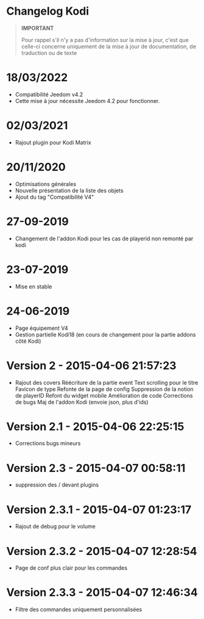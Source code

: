 # Changelog Kodi

>**IMPORTANT**
>
>Pour rappel s'il n'y a pas d'information sur la mise à jour, c'est que celle-ci concerne uniquement de la mise à jour de documentation, de traduction ou de texte

# 18/03/2022

- Compatibilité Jeedom v4.2
- Cette mise à jour nécessite Jeedom 4.2 pour fonctionner.

# 02/03/2021

- Rajout plugin pour Kodi Matrix

# 20/11/2020

- Optimisations générales
- Nouvelle présentation de la liste des objets
- Ajout du tag "Compatibilité V4"

# 27-09-2019

- Changement de l'addon Kodi pour les cas de playerid non remonté par kodi

# 23-07-2019

- Mise en stable

# 24-06-2019

- Page équipement V4
- Gestion partielle Kodi18 (en cours de changement pour la partie addons côté Kodi)

# Version 2 - 2015-04-06 21:57:23

- Rajout des covers Réécriture de la partie event Text scrolling pour le titre Favicon de type Refonte de la page de config Suppression de la notion de playerID Refont du widget mobile Amélioration de code Corrections de bugs Maj de l'addon Kodi (envoie json, plus d'ids)

# Version 2.1 - 2015-04-06 22:25:15

- Corrections bugs mineurs

# Version 2.3 - 2015-04-07 00:58:11

- suppression des / devant plugins

# Version 2.3.1 - 2015-04-07 01:23:17

- Rajout de debug pour le volume

# Version 2.3.2 - 2015-04-07 12:28:54

- Page de conf plus clair pour les commandes

# Version 2.3.3 - 2015-04-07 12:46:34

- Filtre des commandes uniquement personnalisées
